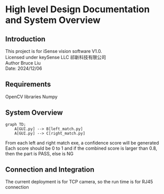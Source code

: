﻿# High level Design Documentation and System Overview 

## Introduction
This project is for iSense vision software V1.0. \
Licensed under keySense LLC 祁新科技有限公司 \
Author Bruce Liu\
Date: 2024/12/06
## Requirements
OpenCV libraries 
Numpy

## System Overview
```mermaid
graph TD;
    A[GUI.py] --> B[left_match.py]
    A[GUI.py] --> C[right_match.py]

```  

From each left and right match exe, a confidence score will be generated\
Each score should be 0 to 1 and if the combined score is larger than 0.8, then the part is PASS, else is NG

## Connection and Integration
The current deployment is for TCP camera, so the run time is for RJ45 connection

